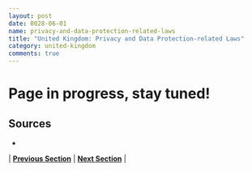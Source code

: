 ```yaml
---
layout: post
date: 0028-06-01
name: privacy-and-data-protection-related-laws
title: "United Kingdom: Privacy and Data Protection-related Laws"
category: united-kingdom
comments: true
---
```


# Page in progress, stay tuned!

Sources
---
- 

| **[Previous Section](https://neo-project.github.io/global-blockchain-compliance-hub//united-kingdom/united-kingdom-securities-related-laws.html)** | **[Next Section](https://neo-project.github.io/global-blockchain-compliance-hub//united-kingdom/united-kingdom-final-liability.html)** |

